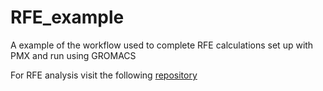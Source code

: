 # RFE_example
A example of the workflow used to complete RFE calculations set up with PMX and run using GROMACS

For RFE analysis visit the following [repository](https://github.com/ajfriedman22/Free_Energy)
